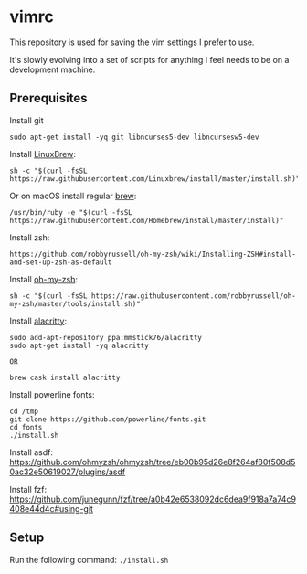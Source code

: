 # vimrc
This repository is used for saving the vim settings I prefer to use.

It's slowly evolving into a set of scripts for anything I feel needs to be on a
development machine.

## Prerequisites

Install git
```
sudo apt-get install -yq git libncurses5-dev libncursesw5-dev
```

Install [LinuxBrew](https://docs.brew.sh/Homebrew-on-Linux):
```
sh -c "$(curl -fsSL https://raw.githubusercontent.com/Linuxbrew/install/master/install.sh)"
```

Or on macOS install regular [brew](https://brew.sh/):
```
/usr/bin/ruby -e "$(curl -fsSL https://raw.githubusercontent.com/Homebrew/install/master/install)"
```

Install zsh:
```
https://github.com/robbyrussell/oh-my-zsh/wiki/Installing-ZSH#install-and-set-up-zsh-as-default
```

Install [oh-my-zsh](https://github.com/ohmyzsh/ohmyzsh):
```
sh -c "$(curl -fsSL https://raw.githubusercontent.com/robbyrussell/oh-my-zsh/master/tools/install.sh)"
```

Install [alacritty](https://github.com/jwilm/alacritty):
```
sudo add-apt-repository ppa:mmstick76/alacritty
sudo apt-get install -yq alacritty

OR

brew cask install alacritty
```

Install powerline fonts:
```
cd /tmp
git clone https://github.com/powerline/fonts.git
cd fonts
./install.sh
```

Install asdf:
https://github.com/ohmyzsh/ohmyzsh/tree/eb00b95d26e8f264af80f508d50ac32e50619027/plugins/asdf

Install fzf:
https://github.com/junegunn/fzf/tree/a0b42e6538092dc6dea9f918a7a74c9408e44d4c#using-git

## Setup
Run the following command:
`./install.sh`

